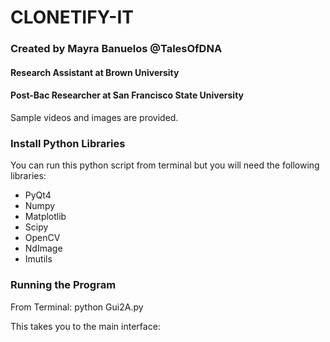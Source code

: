 # CLONETIFY-IT

### Created by Mayra Banuelos @TalesOfDNA

#### Research Assistant at Brown University

#### Post-Bac Researcher at San Francisco State University

   Sample videos and images are provided.

### Install Python Libraries
You can run this python script from terminal but you will need the following libraries: 
  - PyQt4
  - Numpy
  - Matplotlib
  - Scipy 
  - OpenCV
  - NdImage
  - Imutils 

### Running the Program

From Terminal: python Gui2A.py 

This takes you to the main interface:




